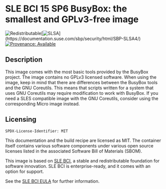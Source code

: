 # SLE BCI 15 SP6 BusyBox: the smallest and GPLv3-free image
![Redistributable](https://img.shields.io/badge/Redistributable-Yes-green)[![SLSA](https://img.shields.io/badge/SLSA_(v1.0)-Build_L3-Green)](https://documentation.suse.com/sbp/security/html/SBP-SLSA4/)
[![Provenance: Available](https://img.shields.io/badge/Provenance-Available-Green)](https://documentation.suse.com/container/all/html/Container-guide/index.html#container-verify)

## Description
This image comes with the most basic tools provided by the BusyBox project.
The image contains no GPLv3 licensed software. When using the image, keep in mind that
there are differences between the BusyBox tools and the GNU Coreutils.
This means that scripts written for a system that uses GNU Coreutils may require
modification to work with BusyBox. If you need a SLES compatible image with the GNU Coreutils,
consider using the corresponding Micro image instead.

## Licensing

`SPDX-License-Identifier: MIT`

This documentation and the build recipe are licensed as MIT.
The container itself contains various software components under various open source licenses listed in the associated
Software Bill of Materials (SBOM).

This image is based on [SLE BCI](https://opensource.suse.com/bci/), a stable and redistributable foundation for software innovation. SLE BCI is enterprise-ready, and it comes with an option for support.

See the [SLE BCI EULA](https://www.suse.com/licensing/eula/#bci) for further information.
